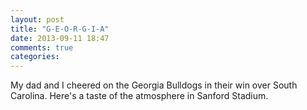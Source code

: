 ```yaml
---
layout: post
title: "G-E-O-R-G-I-A"
date: 2013-09-11 18:47
comments: true
categories: 
---
```


My dad and I cheered on the Georgia Bulldogs in their win over South Carolina. Here's a taste of the atmosphere in Sanford Stadium.

<!-- Place this tag in your head or just before your close body tag. -->
<script type="text/javascript" src="https://apis.google.com/js/plusone.js"></script>

<!-- Place this tag where you want the widget to render. -->
<div class="g-post" data-href="https://plus.google.com/100137691855191006154/posts/9envik7Wfef"></div>